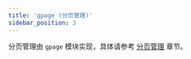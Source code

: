 ```yaml
---
title: 'gpage (分页管理)'
sidebar_position: 3
---
```


分页管理由 `gpage` 模块实现，具体请参考 [分页管理](output/goframe-v1.14-md/WEB服务开发/分页管理) 章节。